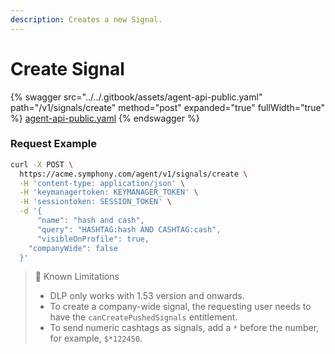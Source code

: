 ```yaml
---
description: Creates a new Signal.
---
```


# Create Signal

{% swagger src="../../.gitbook/assets/agent-api-public.yaml" path="/v1/signals/create" method="post" expanded="true" fullWidth="true" %}
[agent-api-public.yaml](../../.gitbook/assets/agent-api-public.yaml)
{% endswagger %}

### Request Example

```bash
curl -X POST \  
  https://acme.symphony.com/agent/v1/signals/create \
  -H 'content-type: application/json' \
  -H 'keymanagertoken: KEYMANAGER_TOKEN' \
  -H 'sessiontoken: SESSION_TOKEN' \
  -d '{
	  "name": "hash and cash",
	  "query": "HASHTAG:hash AND CASHTAG:cash",
	  "visibleOnProfile": true,
    "companyWide": false
  }'
```

> 🚧 Known Limitations
>
> * DLP only works with 1.53 version and onwards.
> * To create a company-wide signal, the requesting user needs to have the `canCreatePushedSignals` entitlement.
> * To send numeric cashtags as signals, add a `*` before the number, for example, `$*122450`.
